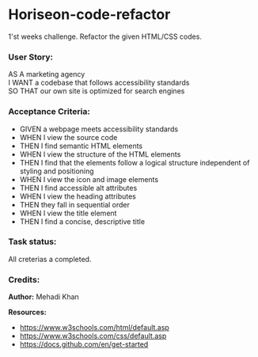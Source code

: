 # Horiseon-code-refactor
1'st weeks challenge. Refactor the given HTML/CSS codes. 

### User Story:

<p>AS A marketing agency<br>
   I WANT a codebase that follows accessibility standards<br>
   SO THAT our own site is optimized for search engines</p>

### Acceptance Criteria:
<ul>
 <li>GIVEN a webpage meets accessibility standards</li>
 <li>WHEN I view the source code</li>
 <li>THEN I find semantic HTML elements</li>
 <li>WHEN I view the structure of the HTML elements</li>
 <li>THEN I find that the elements follow a logical structure independent of styling and positioning</li>
 <li>WHEN I view the icon and image elements</li>
 <li>THEN I find accessible alt attributes</li>
 <li>WHEN I view the heading attributes</li>
 <li>THEN they fall in sequential order</li>
 <li>WHEN I view the title element</li>
 <li>THEN I find a concise, descriptive title</li>
</ul>

### Task status:

All creterias a completed.

### Credits:

**Author:** Mehadi Khan

**Resources:**
- https://www.w3schools.com/html/default.asp
- https://www.w3schools.com/css/default.asp
- https://docs.github.com/en/get-started
